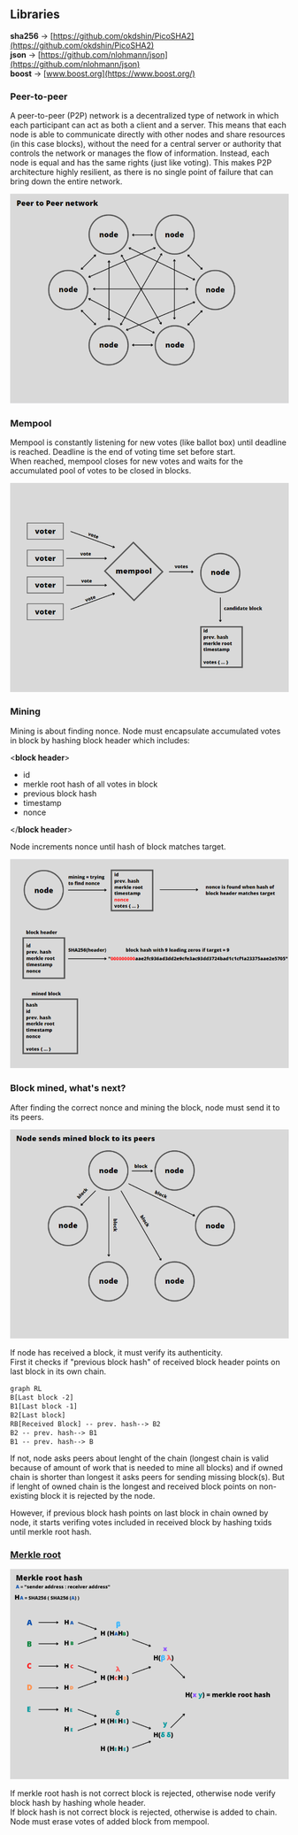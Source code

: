 ## Libraries

**sha256** → [https://github.com/okdshin/PicoSHA2](https://github.com/okdshin/PicoSHA2)   
**json** → [https://github.com/nlohmann/json](https://github.com/nlohmann/json)   
**boost** → [www.boost.org](https://www.boost.org/)   

### Peer-to-peer   
A peer-to-peer (P2P) network is a decentralized type of network in which each participant can act as both a client and a server. This means that each node is able to communicate directly with other nodes and share resources (in this case blocks), without the need for a central server or authority that controls the network or manages the flow of information. Instead, each node is equal and has the same rights (just like voting). This makes P2P architecture highly resilient, as there is no single point of failure that can bring down the entire network.   
   
![p2p](img/p2p.PNG)   
   
### Mempool
Mempool is constantly listening for new votes (like ballot box) until deadline is reached. Deadline is the end of voting time set before start.    
When reached, mempool closes for new votes and waits for the accumulated pool of votes to be closed in blocks.   
   
![mempool](img/mempool.PNG)   
    
### Mining
Mining is about finding nonce. Node must encapsulate accumulated votes in block by hashing block header which includes:   
    
<**block header**>   
- id
- merkle root hash of all votes in block
- previous block hash
- timestamp
- nonce

</**block header**>    
    
Node increments nonce until hash of block matches target.     

    
![mining](img/mining.PNG)   
   
### Block mined, what's next?   
After finding the correct nonce and mining the block, node must send it to its peers.   
   
![sendBlock](img/sendingBlock.PNG)   
   
If node has received a block, it must verify its authenticity.    
First it checks if "previous block hash" of received block header points on last block in its own chain.

```mermaid
graph RL
B[Last block -2]
B1[Last block -1]
B2[Last block]
RB[Received Block] -- prev. hash--> B2
B2 -- prev. hash--> B1
B1 -- prev. hash--> B
```
   
If not, node asks peers about lenght of the chain (longest chain is valid because of amount of work that is needed to mine all blocks) and if owned chain is shorter than longest it asks peers for sending missing block(s). But if lenght of owned chain is the longest and received block points on non-existing block it is rejected by the node.   

However, if previous block hash points on last block in chain owned by node, it starts verifing votes included in received block by hashing txids until merkle root hash.   
    
### [Merkle root](https://learnmeabitcoin.com/technical/merkle-root)   
   
![sendBlock](img/merkleRootHash.PNG)   
   
If merkle root hash is not correct block is rejected, otherwise node verify block hash by hashing whole header.    
If block hash is not correct block is rejected, otherwise is added to chain. Node must erase votes of added block from mempool.   
